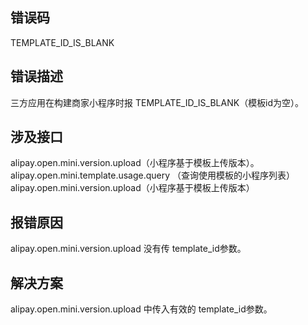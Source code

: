## 错误码
TEMPLATE_ID_IS_BLANK

## 错误描述
三方应用在构建商家小程序时报 TEMPLATE_ID_IS_BLANK（模板id为空）。

## 涉及接口
alipay.open.mini.version.upload（小程序基于模板上传版本）。<br />alipay.open.mini.template.usage.query （查询使用模板的小程序列表）<br />alipay.open.mini.version.upload（小程序基于模板上传版本）

## 报错原因
alipay.open.mini.version.upload 没有传 template_id参数。

## 解决方案
alipay.open.mini.version.upload 中传入有效的 template_id参数。
